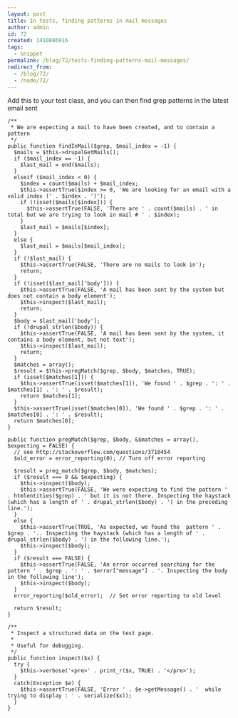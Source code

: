 ```yaml
---
layout: post
title: In tests, finding patterns in mail messages
author: admin
id: 72
created: 1410886916
tags:
  - snippet
permalink: /blog/72/tests-finding-patterns-mail-messages/
redirect_from:
  - /blog/72/
  - /node/72/
---
```

Add this to your test class, and you can then find grep patterns in the latest email sent

    /**
     * We are expecting a mail to have been created, and to contain a pattern
     */
    public function findInMail($grep, $mail_index = -1) {
      $mails = $this->drupalGetMails();
      if ($mail_index == -1) {
        $last_mail = end($mails);
      }
      elseif ($mail_index < 0) {
        $index = count($mails) + $mail_index;
        $this->assertTrue($index >= 0, 'We are looking for an email with a valid index (' . $index . ')');
        if (!isset($mails[$index])) {
          $this->assertTrue(FALSE, 'There are ' . count($mails) . ' in total but we are trying to look in mail # ' . $index);
        }
        $last_mail = $mails[$index];
      }
      else {
        $last_mail = $mails[$mail_index];
      }
      if (!$last_mail) {
        $this->assertTrue(FALSE, 'There are no mails to look in');
        return;
      }
      if (!isset($last_mail['body'])) {
        $this->assertTrue(FALSE, 'A mail has been sent by the system but does not contain a body element');
        $this->inspect($last_mail);
        return;
      }
      $body = $last_mail['body'];
      if (!drupal_strlen($body)) {
        $this->assertTrue(FALSE, 'A mail has been sent by the system, it contains a body element, but not text');
        $this->inspect($last_mail);
        return;
      }
      $matches = array();
      $result = $this->pregMatch($grep, $body, $matches, TRUE);
      if (isset($matches[1])) {
        $this->assertTrue(isset($matches[1]), 'We found ' . $grep . ': ' . $matches[1] . ': ' . $result);
        return $matches[1];
      }
      $this->assertTrue(isset($matches[0]), 'We found ' . $grep . ': ' . $matches[0] . ': ' . $result);
      return $matches[0];
    }

    public function pregMatch($grep, $body, &$matches = array(), $expecting = FALSE) {
      // see http://stackoverflow.com/questions/3710454
      $old_error = error_reporting(0); // Turn off error reporting

      $result = preg_match($grep, $body, $matches);
      if ($result === 0 && $expecting) {
        $this->inspect($body);
        $this->assertTrue(FALSE, 'We were expecting to find the pattern ' . htmlentities($grep) . ' but it is not there. Inspecting the haystack (which has a length of ' . drupal_strlen($body) . ') in the preceding line.');
      }
      else {
        $this->assertTrue(TRUE, 'As expected, we found the  pattern ' . $grep . '.. Inspecting the haystack (which has a length of ' . drupal_strlen($body) . ') in the following line.');
        $this->inspect($body);
      }
      if ($result === FALSE) {
        $this->assertTrue(FALSE, 'An error occurred searching for the pattern ' . $grep . ': ' . $error["message"] . '. Inspecting the body in the following line');
        $this->inspect($body);
      }
      error_reporting($old_error);  // Set error reporting to old level

      return $result;
    }

    /**
     * Inspect a structured data on the test page.
     *
     * Useful for debugging.
     */
    public function inspect($x) {
      try {
        $this->verbose('<pre>' . print_r($x, TRUE) . '</pre>');
      }
      catch(Exception $e) {
        $this->assertTrue(FALSE, 'Error ' . $e->getMessage() . '  while trying to display : ' . serialize($x));
      }
    }
